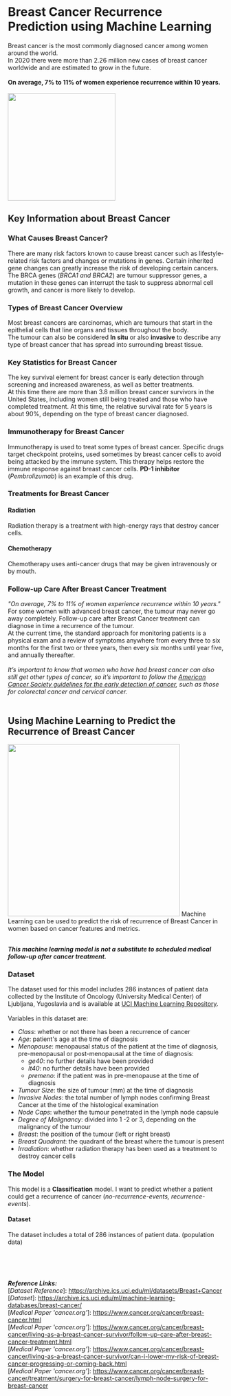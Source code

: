 # Breast Cancer Recurrence Prediction using Machine Learning
Breast cancer is the most commonly diagnosed cancer among women around the world.<br>In 2020 there were more than 2.26 million new cases of breast cancer worldwide and are estimated to grow in the future.<br><br>**On average, 7% to 11% of women experience recurrence within 10 years.**<br><br>
<img src="https://media.springernature.com/w735h400/nature-cms/uploads/cms/pages/1997/top_item_image/breastcancer_hero_01-34debb425f7e3e9fab5bf94575b49234.jpg" width="250">
## Key Information about Breast Cancer
### What Causes Breast Cancer?
There are many risk factors known to cause breast cancer such as lifestyle-related risk factors and changes or mutations in genes. Certain inherited gene changes can greatly increase the risk of developing certain cancers.<br>The BRCA genes (*BRCA1 and BRCA2*) are tumour suppressor genes, a mutation in these genes can interrupt the task to suppress abnormal cell growth, and cancer is more likely to develop.
### Types of Breast Cancer Overview
Most breast cancers are carcinomas, which are tumours that start in the epithelial cells that line organs and tissues throughout the body.<br>The tumour can also be considered **In situ** or also **invasive** to describe any type of breast cancer that has spread into surrounding breast tissue.
### Key Statistics for Breast Cancer
The key survival element for breast cancer is early detection through screening and increased awareness, as well as better treatments.<br> At this time there are more than 3.8 million breast cancer survivors in the United States, including women still being treated and those who have completed treatment. At this time, the relative survival rate for 5 years is about 90%, depending on the type of breast cancer diagnosed.
### Immunotherapy for Breast Cancer
Immunotherapy is used to treat some types of breast cancer. Specific drugs target checkpoint proteins, used sometimes by breast cancer cells to avoid being attacked by the immune system. This therapy helps restore the immune response against breast cancer cells. **PD-1 inhibitor** (*Pembrolizumab*) is an example of this drug.
### Treatments for Breast Cancer
#### Radiation
Radiation therapy is a treatment with high-energy rays that destroy cancer cells.
#### Chemotherapy
Chemotherapy uses anti-cancer drugs that may be given intravenously or by mouth.
### Follow-up Care After Breast Cancer Treatment
*"On average, 7% to 11% of women experience recurrence within 10 years."*<br>
For some women with advanced breast cancer, the tumour may never go away completely. Follow-up care after Breast Cancer treatment can diagnose in time a recurrence of the tumour.<br>At the current time, the standard approach for monitoring patients is a physical exam and a review of symptoms anywhere from every three to six months for the first two or three years, then every six months until year five, and annually thereafter.<br><br> 
*It’s important to know that women who have had breast cancer can also still get other types of cancer, so it’s important to follow the <a href="https://www.cancer.org/healthy/find-cancer-early/american-cancer-society-guidelines-for-the-early-detection-of-cancer.html" target="_blank">American Cancer Society guidelines for the early detection of cancer</a>, such as those for colorectal cancer and cervical cancer.*
<br><br>
## Using Machine Learning to Predict the Recurrence of Breast Cancer
<img src="https://openexpoeurope.com/wp-content/uploads/2019/03/ai.png" width="400">
Machine Learning can be used to predict the risk of recurrence of Breast Cancer in women based on cancer features and metrics.<br><br>

***This machine learning model is not a substitute to scheduled medical follow-up after cancer treatment.***

### Dataset
The dataset used for this model includes 286 instances of patient data collected by the Institute of Oncology (University Medical Center) of Ljubljana, Yugoslavia and is available at <a href="https://archive.ics.uci.edu/ml/datasets/Breast+Cancer" target="_blank">UCI Machine Learning Repository</a>.<br><br> Variables in this dataset are:
- *Class*: whether or not there has been a recurrence of cancer
- *Age*: patient's age at the time of diagnosis
- *Menopause*: menopausal status of the patient at the time of diagnosis, pre-menopausal or post-menopausal at the time of diagnosis:
  - *ge40*: no further details have been provided
  - *lt40*: no further details have been provided
  - *premeno*: if the patient was in pre-menopause at the time of diagnosis
- *Tumour Size*: the size of tumour (mm) at the time of diagnosis
- *Invasive Nodes*: the total number of lymph nodes confirming Breast Cancer at the time of the histological examination
- *Node Caps*: whether the tumour penetrated in the lymph node capsule
- *Degree of Malignancy*: divided into 1 -2 or 3, depending on the malignancy of the tumour
- *Breast*: the position of the tumour (left or right breast)
- *Breast Quadrant*: the quadrant of the breast where the tumour is present
- *Irradiation*: whether radiation therapy has been used as a treatment to destroy cancer cells
### The Model
This model is a **Classification** model. I want to predict whether a patient could get a recurrence of cancer (*no-recurrence-events, recurrence-events*).

#### Dataset
The dataset includes a total of 286 instances of patient data. (population data)

<br>
<br>
<br>

***Reference Links:***<br>
[*Dataset Reference*]: https://archive.ics.uci.edu/ml/datasets/Breast+Cancer <br>
[*Dataset*]: https://archive.ics.uci.edu/ml/machine-learning-databases/breast-cancer/ <br>
[*Medical Paper 'cancer.org'*]: https://www.cancer.org/cancer/breast-cancer.html <br>
[*Medical Paper 'cancer.org'*]: https://www.cancer.org/cancer/breast-cancer/living-as-a-breast-cancer-survivor/follow-up-care-after-breast-cancer-treatment.html <br>
[*Medical Paper 'cancer.org'*]: https://www.cancer.org/cancer/breast-cancer/living-as-a-breast-cancer-survivor/can-i-lower-my-risk-of-breast-cancer-progressing-or-coming-back.html <br>
[*Medical Paper 'cancer.org'*]: https://www.cancer.org/cancer/breast-cancer/treatment/surgery-for-breast-cancer/lymph-node-surgery-for-breast-cancer <br>
